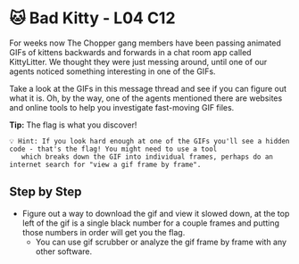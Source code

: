 # 🐱 Bad Kitty - L04 C12

For weeks now The Chopper gang members have been passing animated GIFs of kittens backwards and forwards in a chat room app called KittyLitter. We thought they were just messing around, until one of our agents noticed something interesting in one of the GIFs.

Take a look at the GIFs in this message thread and see if you can figure out what it is. Oh, by the way, one of the agents mentioned there are websites and online tools to help you investigate fast-moving GIF files.

**Tip:** The flag is what you discover!

```
💡 Hint: If you look hard enough at one of the GIFs you'll see a hidden code - that's the flag! You might need to use a tool
   which breaks down the GIF into individual frames, perhaps do an internet search for "view a gif frame by frame".
```

## Step by Step

- Figure out a way to download the gif and view it slowed down, at the top left of the gif is a single black number for a couple frames and putting those numbers in order will get you the flag.
    - You can use gif scrubber or analyze the gif frame by frame with any other software.
